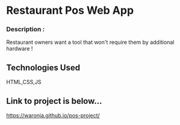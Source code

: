 # Restaurant Pos Web App

### Description :

Restaurant owners want a tool that won't require them by additional hardware !

## Technologies Used 

HTML,CSS,JS

## Link to project is below...

https://waronja.github.io/pos-project/
